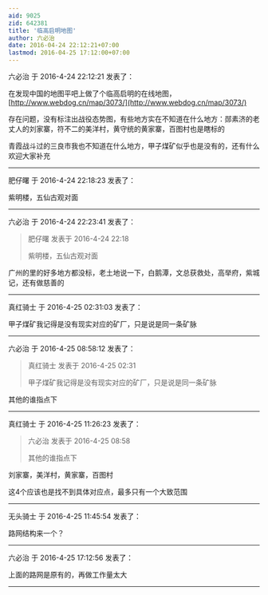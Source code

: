 ```yaml
---
aid: 9025
zid: 642381
title: '临高启明地图'
author: 六必治
date: 2016-04-24 22:12:21+07:00
lastmod: 2016-04-25 17:12:00+07:00
---
```


六必治 于 2016-4-24 22:12:21 发表了：

在发现中国的地图平吧上做了个临高启明的在线地图，[http://www.webdog.cn/map/3073/](http://www.webdog.cn/map/3073/)

存在问题，没有标注出战役态势图，有些地方实在不知道在什么地方：郧素济的老丈人的刘家寨，符不二的美洋村，黄守统的黄家寨，百图村也是瞎标的

青霞战斗过的三良市我也不知道在什么地方，甲子煤矿似乎也是没有的，还有什么欢迎大家补充

---------

肥仔曙 于 2016-4-24 22:18:23 发表了：

紫明楼，五仙古观对面

---------

六必治 于 2016-4-24 22:23:41 发表了：

> 肥仔曙 发表于 2016-4-24 22:18
> 
> 紫明楼，五仙古观对面



广州的里的好多地方都没标，老土地说一下，白鹅潭，文总获救处，高举府，紫城记，还有做慈善的

---------

真红骑士 于 2016-4-25 02:31:03 发表了：

甲子煤矿我记得是没有现实对应的矿厂，只是说是同一条矿脉

---------

六必治 于 2016-4-25 08:58:12 发表了：

> 真红骑士 发表于 2016-4-25 02:31
> 
> 甲子煤矿我记得是没有现实对应的矿厂，只是说是同一条矿脉



其他的谁指点下

---------

真红骑士 于 2016-4-25 11:26:23 发表了：

> 六必治 发表于 2016-4-25 08:58
> 
> 其他的谁指点下



刘家寨，美洋村，黄家寨，百图村

这4个应该也是找不到具体对应点，最多只有一个大致范围

---------

无头骑士 于 2016-4-25 11:45:54 发表了：

路网结构来一个？

---------

六必治 于 2016-4-25 17:12:56 发表了：

上面的路网是原有的，再做工作量太大

---------

